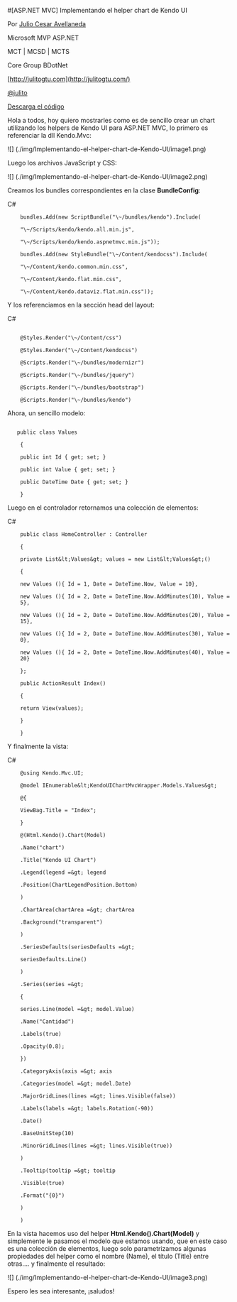 <properties
	pageTitle="[ASP.NET MVC] Implementando el helper chart de Kendo UI"
	description="Implementando el helper chart de Kendo UI"
	services="web-dev"
	documentationCenter=""
	authors="andygonusa"
	manager=""
	editor="andygonusa"/>

<tags
	ms.service="web-dev"
	ms.workload="identity"
	ms.tgt_pltfrm="na"
	ms.devlang="na"
	ms.topic="how-to-article"
	ms.date="05/16/2016"
	ms.author="andygonusa"/>



#[ASP.NET MVC] Implementando el helper chart de Kendo UI

Por [Julio Cesar
Avellaneda](http://mvp.microsoft.com/en-us/MVP/Julio%20Cesar%20Avellaneda-4038198)

Microsoft MVP ASP.NET

MCT | MCSD | MCTS

Core Group BDotNet

[http://julitogtu.com](http://julitogtu.com/)

[@julito](https://twitter.com/julitogtu)


[Descarga el
código](https://github.com/julitogtu/kendoui/tree/helpers/KendoUIChartMvcWrapper)

Hola a todos, hoy quiero mostrarles como es de sencillo crear un chart
utilizando los helpers de Kendo UI para ASP.NET MVC, lo primero es
referenciar la dll Kendo.Mvc:

![] (./img/Implementando-el-helper-chart-de-Kendo-UI/image1.png)

Luego los archivos JavaScript y CSS:

![] (./img/Implementando-el-helper-chart-de-Kendo-UI/image2.png)

Creamos los bundles correspondientes en la clase **BundleConfig**:

C\#

```
    bundles.Add(new ScriptBundle("\~/bundles/kendo").Include(

    "\~/Scripts/kendo/kendo.all.min.js",

    "\~/Scripts/kendo/kendo.aspnetmvc.min.js"));

    bundles.Add(new StyleBundle("\~/Content/kendocss").Include(

    "\~/Content/kendo.common.min.css",

    "\~/Content/kendo.flat.min.css",

    "\~/Content/kendo.dataviz.flat.min.css"));
```

Y los referenciamos en la sección head del layout:

 C\#

```   

    @Styles.Render("\~/Content/css")

    @Styles.Render("\~/Content/kendocss")

    @Scripts.Render("\~/bundles/modernizr")

    @Scripts.Render("\~/bundles/jquery")

    @Scripts.Render("\~/bundles/bootstrap")

    @Scripts.Render("\~/bundles/kendo")
```

Ahora, un sencillo modelo:

```

   public class Values

    {

    public int Id { get; set; }

    public int Value { get; set; }

    public DateTime Date { get; set; }

    }
```

Luego en el controlador retornamos una colección de elementos:

   C\#

```
    public class HomeController : Controller

    {

    private List&lt;Values&gt; values = new List&lt;Values&gt;()

    {

    new Values (){ Id = 1, Date = DateTime.Now, Value = 10},

    new Values (){ Id = 2, Date = DateTime.Now.AddMinutes(10), Value =
    5},

    new Values (){ Id = 2, Date = DateTime.Now.AddMinutes(20), Value =
    15},

    new Values (){ Id = 2, Date = DateTime.Now.AddMinutes(30), Value =
    0},

    new Values (){ Id = 2, Date = DateTime.Now.AddMinutes(40), Value =
    20}

    };

    public ActionResult Index()

    {

    return View(values);

    }

    }
```

Y finalmente la vista:

C\#


```
    @using Kendo.Mvc.UI;

    @model IEnumerable&lt;KendoUIChartMvcWrapper.Models.Values&gt;

    @{

    ViewBag.Title = "Index";

    }

    @(Html.Kendo().Chart(Model)

    .Name("chart")

    .Title("Kendo UI Chart")

    .Legend(legend =&gt; legend

    .Position(ChartLegendPosition.Bottom)

    )

    .ChartArea(chartArea =&gt; chartArea

    .Background("transparent")

    )

    .SeriesDefaults(seriesDefaults =&gt;

    seriesDefaults.Line()

    )

    .Series(series =&gt;

    {

    series.Line(model =&gt; model.Value)

    .Name("Cantidad")

    .Labels(true)

    .Opacity(0.8);

    })

    .CategoryAxis(axis =&gt; axis

    .Categories(model =&gt; model.Date)

    .MajorGridLines(lines =&gt; lines.Visible(false))

    .Labels(labels =&gt; labels.Rotation(-90))

    .Date()

    .BaseUnitStep(10)

    .MinorGridLines(lines =&gt; lines.Visible(true))

    )

    .Tooltip(tooltip =&gt; tooltip

    .Visible(true)

    .Format("{0}")

    )

    )
```

En la vista hacemos uso del helper **Html.Kendo().Chart(Model)** y
simplemente le pasamos el modelo que estamos usando, que en este caso es
una colección de elementos, luego solo parametrizamos algunas
propiedades del helper como el nombre (Name), el título (Title) entre
otras…. y finalmente el resultado:

![] (./img/Implementando-el-helper-chart-de-Kendo-UI/image3.png)

Espero les sea interesante, ¡saludos!
